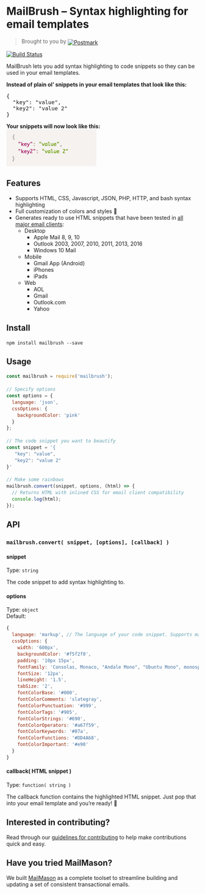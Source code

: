 # MailBrush – Syntax highlighting for email templates
> Brought to you by <a href="http://postmarkapp.com"><img src="http://assets.wildbit.com/postmark/misc/postmark.svg" alt="Postmark" style="vertical-align: -3px;"></a>

[![Build Status](https://travis-ci.org/wildbit/mailbrush.svg?branch=master)](https://travis-ci.org/wildbit/mailbrush)

MailBrush lets you add syntax highlighting to code snippets so they can be used in your email templates.

**Instead of plain ol’ snippets in your email templates that look like this:**
<pre>{
  "key": "value",
  "key2": "value 2"
}</pre>

**Your snippets will now look like this:**<br>
![MailBrush Syntax Highlighting](/media/snippet.png?raw=true "MailBrush Syntax Highlighting")

## Features

* Supports HTML, CSS, Javascript, JSON, PHP, HTTP, and bash syntax highlighting
* Full customization of colors and styles 🎨
* Generates ready to use HTML snippets that have been tested in [all major email clients](https://litmus.com/pub/11f04d0):
    * Desktop
        * Apple Mail 8, 9, 10
        * Outlook 2003, 2007, 2010, 2011, 2013, 2016
        * Windows 10 Mail
    * Mobile
        * Gmail App (Android)
        * iPhones
        * iPads
    * Web
        * AOL
        * Gmail
        * Outlook.com
        * Yahoo


## Install
```
npm install mailbrush --save
```

## Usage

```javascript
const mailbrush = require('mailbrush');

// Specify options
const options = {
  language: 'json',
  cssOptions: {
    backgroundColor: 'pink'
  }
};

// The code snippet you want to beautify
const snippet = '{
   "key": "value",
   "key2": "value 2"
}'

// Make some rainbows
mailbrush.convert(snippet, options, (html) => {
  // Returns HTML with inlined CSS for email client compatibility
  console.log(html);
});
```

## API

### `mailbrush.convert( snippet, [options], [callback] )`

#### snippet
Type: `string`

The code snippet to add syntax highlighting to.

#### options
Type: `object`<br>
Default:
```javascript
{
  language: 'markup', // The language of your code snippet. Supports markup, CSS, Javascript, JSON, PHP, HTTP, and bash.
  cssOptions: {
    width: '600px',
    backgroundColor: '#f5f2f0',
    padding: '10px 15px',
    fontFamily: 'Consolas, Monaco, "Andale Mono", "Ubuntu Mono", monospace',
    fontSize: '12px',
    lineHeight: '1.5',
    tabSize: '2',
    fontColorBase: '#000',
    fontColorComments: 'slategray',
    fontColorPunctuation: '#999',
    fontColorTags: '#905',
    fontColorStrings: '#690',
    fontColorOperators: '#a67f59',
    fontColorKeywords: '#07a',
    fontColorFunctions: '#DD4A68',
    fontColorImportant: '#e90'
  }
}
```

#### callback( HTML snippet )
Type: `function( string )`

The callback function contains the highlighted HTML snippet. Just pop that into your email template and you’re ready! 🎉

## Interested in contributing?

Read through our [guidelines for contributing](https://github.com/wildbit/mailbrush/blob/master/CONTRIBUTING.MD) to help make contributions quick and easy.

## Have you tried MailMason?

We built [MailMason](https://github.com/wildbit/mailmason) as a complete toolset to streamline building and updating a set of consistent transactional emails.
